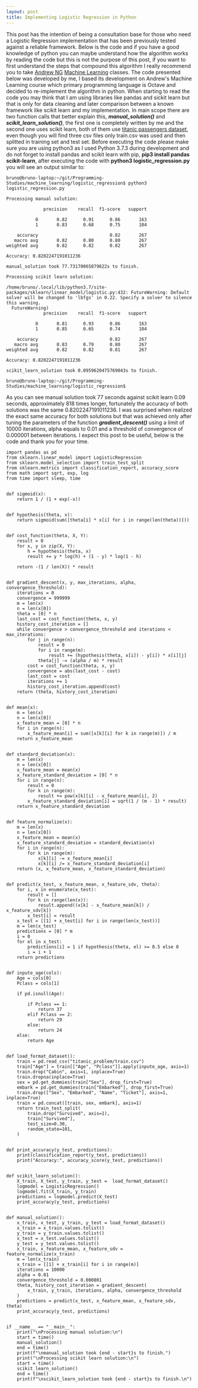 ```yaml
---
layout: post
title: Implementing Logistic Regression in Python
---
```


This post has the intention of being a consultation base for those who need a Logistic Regression implementation that has been previously
tested against a reliable framework. Below is the code and if you have a good knowledge of python you can maybe understand how the
algorithm works by reading the code but this is not the purpose of this post, if you want to first understand the steps that compound this
algorithm I really recommend you to take [Andrew NG](https://www.coursera.org/instructor/andrewng)
[Machine Learning](https://www.coursera.org/learn/machine-learning) classes. The code presented below was developed by me, I based its
development on Andrew's Machine Learning course which primary programming language is Octave and decided to re-implement the algorithm in
python. When starting to read the code you may think that I am using libraries like pandas and sickit learn but that is only for data
cleaning and later comparison between a known framework like scikit learn and my implementation. In main scope there are two function
calls that better explain this, <strong><em>manual_solution()</strong></em> and <strong><em>scikit_learn_solution()</strong></em>, the
first one is completely written by me and the second one uses scikit learn, both of them use
[titanic passengers dataset](https://www.kaggle.com/lcqueiroz/titanic-passengers-dataset/data), even though you will find three csv files
only train.csv was used and then splitted in training set and test set. Before executing the code please make sure you are using python3 as
I used Python 3.7.3 during development and do not forget to install pandas and scikit learn with pip,
<strong>pip3 install pandas scikit-learn</strong>, after executing the code with <strong>python3 logistic_regression.py</strong> you will
see an output similar to:

```console
bruno@bruno-laptop:~/git/Programming-Studies/machine_learning/logistic_regression$ python3 logistic_regression.py

Processing manual solution:

              precision    recall  f1-score   support

           0       0.82      0.91      0.86       163
           1       0.83      0.68      0.75       104

    accuracy                           0.82       267
   macro avg       0.82      0.80      0.80       267
weighted avg       0.82      0.82      0.82       267

Accuracy: 0.8202247191011236

manual_solution took 77.73170065879822s to finish.

Processing scikit learn solution:

/home/bruno/.local/lib/python3.7/site-packages/sklearn/linear_model/logistic.py:432: FutureWarning: Default solver will be changed to 'lbfgs' in 0.22. Specify a solver to silence this warning.
  FutureWarning)
              precision    recall  f1-score   support

           0       0.81      0.93      0.86       163
           1       0.85      0.65      0.74       104

    accuracy                           0.82       267
   macro avg       0.83      0.79      0.80       267
weighted avg       0.82      0.82      0.81       267

Accuracy: 0.8202247191011236

scikit_learn_solution took 0.0959620475769043s to finish.

bruno@bruno-laptop:~/git/Programming-Studies/machine_learning/logistic_regression$
```

As you can see manual solution took 77 seconds against scikit learn 0.09 seconds, approximately 818 times longer, fortunately the
accuracy of both solutions was the same 0.8202247191011236. I was surprised when realized the exact same accuracy for both solutions but
that was achieved only after tuning the parameters of the function <strong><em>gradient_descent()</strong></em> using a limit of 10000
iterations, alpha equals to 0.01 and a threshold of convergence of 0.000001 between iterations. I expect this post to be useful, below is
the code and thank you for your time.

```python3
import pandas as pd
from sklearn.linear_model import LogisticRegression
from sklearn.model_selection import train_test_split
from sklearn.metrics import classification_report, accuracy_score
from math import sqrt, exp, log
from time import sleep, time


def sigmoid(x):
    return 1 / (1 + exp(-x))


def hypothesis(theta, x):
    return sigmoid(sum([theta[i] * x[i] for i in range(len(theta))]))


def cost_function(theta, X, Y):
    result = 0
    for x, y in zip(X, Y):
        h = hypothesis(theta, x)
        result += y * log(h) + (1 - y) * log(1 - h)

    return -(1 / len(X)) * result


def gradient_descent(x, y, max_iterations, alpha, convergence_threshold):
    iterations = 0
    convergence = 999999
    m = len(x)
    n = len(x[0])
    theta = [0] * n
    last_cost = cost_function(theta, x, y)
    history_cost_iteration = []
    while convergence > convergence_threshold and iterations < max_iterations:
        for j in range(n):
            result = 0
            for i in range(m):
                result += (hypothesis(theta, x[i]) - y[i]) * x[i][j]
            theta[j] -= (alpha / m) * result
        cost = cost_function(theta, x, y)
        convergence = abs(last_cost - cost)
        last_cost = cost
        iterations += 1
        history_cost_iteration.append(cost)
    return (theta, history_cost_iteration)


def mean(x):
    m = len(x)
    n = len(x[0])
    x_feature_mean = [0] * n
    for i in range(n):
        x_feature_mean[i] = sum([x[k][i] for k in range(m)]) / m
    return x_feature_mean


def standard_deviation(x):
    m = len(x)
    n = len(x[0])
    x_feature_mean = mean(x)
    x_feature_standard_deviation = [0] * n
    for i in range(n):
        result = 0
        for k in range(m):
            result += pow(x[k][i] - x_feature_mean[i], 2)
        x_feature_standard_deviation[i] = sqrt(1 / (m - 1) * result)
    return x_feature_standard_deviation


def feature_normalize(x):
    m = len(x)
    n = len(x[0])
    x_feature_mean = mean(x)
    x_feature_standard_deviation = standard_deviation(x)
    for i in range(n):
        for k in range(m):
            x[k][i] -= x_feature_mean[i]
            x[k][i] /= x_feature_standard_deviation[i]
    return (x, x_feature_mean, x_feature_standard_deviation)


def predict(x_test, x_feature_mean, x_feature_sdv, theta):
    for i, x in enumerate(x_test):
        result = []
        for k in range(len(x)):
            result.append((x[k] - x_feature_mean[k]) / x_feature_sdv[k])
        x_test[i] = result
    x_test = [[1] + x_test[i] for i in range(len(x_test))]
    m = len(x_test)
    predictions = [0] * m
    i = 0
    for el in x_test:
        predictions[i] = 1 if hypothesis(theta, el) >= 0.5 else 0
        i = i + 1
    return predictions


def inpute_age(cols):
    Age = cols[0]
    Pclass = cols[1]

    if pd.isnull(Age):

        if Pclass == 1:
            return 37
        elif Pclass == 2:
            return 29
        else:
            return 24
    else:
        return Age


def load_format_dataset():
    train = pd.read_csv("titanic_problem/train.csv")
    train["Age"] = train[["Age", "Pclass"]].apply(inpute_age, axis=1)
    train.drop("Cabin", axis=1, inplace=True)
    train.dropna(inplace=True)
    sex = pd.get_dummies(train["Sex"], drop_first=True)
    embark = pd.get_dummies(train["Embarked"], drop_first=True)
    train.drop(["Sex", "Embarked", "Name", "Ticket"], axis=1, inplace=True)
    train = pd.concat([train, sex, embark], axis=1)
    return train_test_split(
        train.drop("Survived", axis=1),
        train["Survived"],
        test_size=0.30,
        random_state=101,
    )


def print_accuracy(y_test, predictions):
    print(classification_report(y_test, predictions))
    print("Accuracy:", accuracy_score(y_test, predictions))


def scikit_learn_solution():
    X_train, X_test, y_train, y_test =  load_format_dataset()
    logmodel = LogisticRegression()
    logmodel.fit(X_train, y_train)
    predictions = logmodel.predict(X_test)
    print_accuracy(y_test, predictions)


def manual_solution():
    x_train, x_test, y_train, y_test = load_format_dataset()
    x_train = x_train.values.tolist()
    y_train = y_train.values.tolist()
    x_test = x_test.values.tolist()
    y_test = y_test.values.tolist()
    x_train, x_feature_mean, x_feature_sdv = feature_normalize(x_train)
    m = len(x_train)
    x_train = [[1] + x_train[i] for i in range(m)]
    iterations = 10000
    alpha = 0.01
    convergence_threshold = 0.000001
    theta, history_cost_iteration = gradient_descent(
        x_train, y_train, iterations, alpha, convergence_threshold
    )
    predictions = predict(x_test, x_feature_mean, x_feature_sdv, theta)
    print_accuracy(y_test, predictions)


if __name__ == "__main__":
    print("\nProcessing manual solution:\n")
    start = time()
    manual_solution()
    end = time()
    print(f"\nmanual_solution took {end - start}s to finish.")
    print("\nProcessing scikit learn solution:\n")
    start = time()
    scikit_learn_solution()
    end = time()
    print(f"\nscikit_learn_solution took {end - start}s to finish.\n")
```

